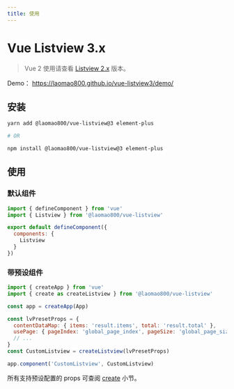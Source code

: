 ```yaml
---
title: 使用
---
```


# Vue Listview 3.x

> Vue 2 使用请查看 [Listview 2.x](https://github.com/laomao800/vue-listview) 版本。

Demo： https://laomao800.github.io/vue-listview3/demo/

## 安装

```bash
yarn add @laomao800/vue-listview@3 element-plus

# OR

npm install @laomao800/vue-listview@3 element-plus
```

## 使用

### 默认组件

```js
import { defineComponent } from 'vue'
import { Listview } from '@laomao800/vue-listview'

export default defineComponent({
  components: {
    Listview
  }
})
```

### 带预设组件

```js
import { createApp } from 'vue'
import { create as createListview } from '@laomao800/vue-listview'

const app = createApp(App)

const lvPresetProps = {
  contentDataMap: { items: 'result.items', total: 'result.total' },
  usePage: { pageIndex: 'global_page_index', pageSize: 'global_page_size' },
  // ...
}
const CustomListview = createListview(lvPresetProps)

app.component('CustomListview', CustomListview)
```

所有支持预设配置的 props 可查阅 [create](./create.md) 小节。
